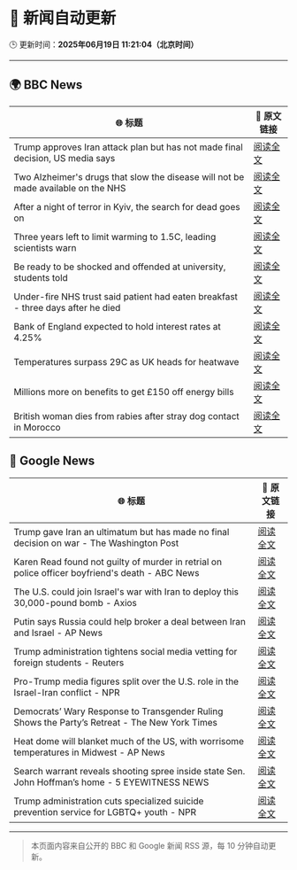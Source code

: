# 🧠 新闻自动更新

🕒 更新时间：**2025年06月19日 11:21:04（北京时间）**

---

## 🌍 BBC News

| 🌐 标题 | 🔗 原文链接 |
|--------|-------------|
| Trump approves Iran attack plan but has not made final decision, US media says | [阅读全文](https://www.bbc.com/news/articles/c4g8r8rj87vo) |
| Two Alzheimer's drugs that slow the disease will not be made available on the NHS | [阅读全文](https://www.bbc.com/news/articles/cq8zxx9kk0ko) |
| After a night of terror in Kyiv, the search for dead goes on | [阅读全文](https://www.bbc.com/news/articles/c98j1y70e95o) |
| Three years left to limit warming to 1.5C, leading scientists warn | [阅读全文](https://www.bbc.com/news/articles/cn4l927dj5zo) |
| Be ready to be shocked and offended at university, students told | [阅读全文](https://www.bbc.com/news/articles/c74z8l8vkx3o) |
| Under-fire NHS trust said patient had eaten breakfast - three days after he died | [阅读全文](https://www.bbc.com/news/articles/cly2r0x9xwlo) |
| Bank of England expected to hold interest rates at 4.25% | [阅读全文](https://www.bbc.com/news/articles/c98wyyk475no) |
| Temperatures surpass 29C as UK heads for heatwave | [阅读全文](https://www.bbc.com/news/articles/c8d6jmmdq5go) |
| Millions more on benefits to get £150 off energy bills | [阅读全文](https://www.bbc.com/news/articles/cx2kym1pvn4o) |
| British woman dies from rabies after stray dog contact in Morocco | [阅读全文](https://www.bbc.com/news/articles/c98wyllp170o) |

## 📰 Google News

| 🌐 标题 | 🔗 原文链接 |
|--------|-------------|
| Trump gave Iran an ultimatum but has made no final decision on war - The Washington Post | [阅读全文](https://news.google.com/rss/articles/CBMigwFBVV95cUxOYTlGbFRTMkxPQnh1RTd6YWh3dWo0MVYxTUdMY2d1X1BXczNIeGpxcmI1bHBTSmlxQ2lWSDEwMVo3WDZhakc2OGs3NHdEempSSUpKVE9XY05LSXNHT2lKd05YWjlzdlhHZTRmT05DRmdnODFYa3lfUF82RU93ZEdJa243NA?oc=5) |
| Karen Read found not guilty of murder in retrial on police officer boyfriend's death - ABC News | [阅读全文](https://news.google.com/rss/articles/CBMie0FVX3lxTE1henI4akEzZFZleWljbWo5ZnR4N0JuRVZGRTF5dlF2V2Jvd3p6MHN0UVlVQy1FNXdvVWJmSzQ4Rl9mSjY3OUJOUmRlS0VEMXdwaFVBc0dYNkVmT0EwenlwTDBYNVdfS2MwM2JfeUJrQ1RkUDdpaXBYakgzc9IBgAFBVV95cUxOUTM3RU44WVJVdDV0TUFYVjFBQWJxbFVMN1JVd1BjTGdSSWNYOS1IUWFKTkx1T3ZwdTA3N3JkV0NUdHl3RDFiVnlNNnVMblNNU0pmMURnRHRzV2dNS2YxMnNCZE5aU09zeHdiMk55TUxoaWFWRUNwcjh1ekp6SlN3Yw?oc=5) |
| The U.S. could join Israel's war with Iran to deploy this 30,000-pound bomb - Axios | [阅读全文](https://news.google.com/rss/articles/CBMibEFVX3lxTE9EZktSVDRpU09FUS1TMjlxblRrUzM1RGFtYmlvRnFoaHpyaHdhU0twaVpIcVluMFZYUmpObVNiX1drSHlCUmhxbDZRT0llYW1NeUxrM24tMUp1c0RNRW9hcU9iRi1fTlNxUl9oZQ?oc=5) |
| Putin says Russia could help broker a deal between Iran and Israel - AP News | [阅读全文](https://news.google.com/rss/articles/CBMilwFBVV95cUxQbDdtckdHM1RiSVVTcVg2UWlTLTh2NHk5ODBrcUNUOG9vejFxcDdsVVJ3U29fVHFZckJVeUVQME5iajh1SEp3YUtpSVVnOUZfQmhWbHRoSGdQRFpnbU1tS09iWGN4amk0QkQwLUFQeEdiSm5NSW9IckgxcFFZQUQzMzJ4SFhicGtNa2VrTm5nSUFzSTI2MXMw?oc=5) |
| Trump administration tightens social media vetting for foreign students - Reuters | [阅读全文](https://news.google.com/rss/articles/CBMiwwFBVV95cUxPdkFrRTNyLUFJRlJYODBtWXpyM3NCTllCSHgtOV8wc3pNUklUMHNMdVRvWDF3aWp6eWQ1c2NPZXV0QllJTjZzdlJ4aGEzNFdnc21QbExiM1lHMG9tQWNRMFJOSm1OYVVGTnJDZE1EellpQ3pMUXNMWVdsMEpWUzBVMWlpaF9JX2lKVDgzcWNSQ1hfbTFnTGJzY1N6Zk5WZDZXa25ueHVCY3RmR3V2TWc2QnBEYk8tNzB0TE5xbUhKZDN6Wkk?oc=5) |
| Pro-Trump media figures split over the U.S. role in the Israel-Iran conflict - NPR | [阅读全文](https://news.google.com/rss/articles/CBMijwFBVV95cUxPS0xFSHlQM2xRNkFfZmZiUkk0WU9qWWctRnQyX01FSXVEUmI0VnpiUzV5TVNJbVpiMWZua0pzTHl4eUNNWEVYLUNwNzJQeDZ2anY2dVVENXFvZmg3ajl5b3JWYnkzS1kzQlJIbjhjVmdqTENiYTdoVXlpSDhYUFRQWEtOa25Za2pQYzZ0VkJaTQ?oc=5) |
| Democrats’ Wary Response to Transgender Ruling Shows the Party’s Retreat - The New York Times | [阅读全文](https://news.google.com/rss/articles/CBMimgFBVV95cUxOdjRvMVgxRVo2VkgweWFVLTl0SXZoUGVjRG04dkU3RHdBcWJzZ2cydlR5VXR5MzAwbXJZNkhKci1BRGpzd1hOVHF1SWdJOHZyVms5anhyU2hiRk95Zkg3XzJUNnlQdTU5UjlXQ0VOZDQtd0lXT3o3cXdCSFhUS2VwMjNIQUw2R0JKTWVWblZDVXUyOW9zSk1HNWhn?oc=5) |
| Heat dome will blanket much of the US, with worrisome temperatures in Midwest - AP News | [阅读全文](https://news.google.com/rss/articles/CBMiqAFBVV95cUxNc1NFdlE1V1NKc2lhaVFWUG04SW9UME1mSXp3ZWFORnhNNmRLSzhyMjlKMmJXQ3ladjcxZ3R4RGhzZ29zTG1YMlNuclo0UjVGeDdkdXBoQUdEejlobzBTNUxTOEpyQ1lWQm0tTjZ0cmNOUUNfcldGQ1o5NE9oTkFSbVJONG04OWZvY0F5LUp5QTlyY3A3ZHlfQzhFRDFvaURPVDdHSFZLVU8?oc=5) |
| Search warrant reveals shooting spree inside state Sen. John Hoffman’s home - 5 EYEWITNESS NEWS | [阅读全文](https://news.google.com/rss/articles/CBMirwFBVV95cUxORmxvY0FhSGpxRmFwVGZRN2tsZW5HcHNTVFFJcXpFQlo0NldiVnh6ZzlDMmw3RmxXTkZTYzQzVXc5cEVIcGZoNm5hQmt1S1VYMWVvOEVEemNueTVtM0RuNDNKakstaS1XOFI3OGt2TlIzMTZDRzdpb09BaWZwbE5mUGZIbTJMTUxBSGpPVFdXb0Iwd3V5bFFtQjJCOW9wTXBOOEQwZ0ZqUE9lNk5reHVF?oc=5) |
| Trump administration cuts specialized suicide prevention service for LGBTQ+ youth - NPR | [阅读全文](https://news.google.com/rss/articles/CBMiowFBVV95cUxPNWN0UldMMnBOYU1BbGt4UmNEZEJuZUFOaDJDMmpldkdjS0tiU2ZjUTJydTIwRmlONWdGTkZ2bmx2VTR5VGdDU0RYZmZuVEd6SU1jQnBVVjZiY0ctT0c4RmdmNXZqNnQxREw1cEtuWG8tTWVrTUFPeTZrbWREM2NXMlFqM2V1ZDZPZm41LWphSkhLaktnQkw2MWRWMXE5RV84aGFj?oc=5) |

---
> 本页面内容来自公开的 BBC 和 Google 新闻 RSS 源，每 10 分钟自动更新。